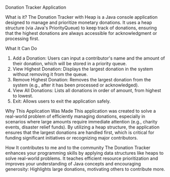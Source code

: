 Donation Tracker Application 

What is it?
The Donation Tracker with Heap is a Java console application designed to manage and prioritize monetary donations. It uses a heap structure (via Java's PriorityQueue) to keep track of donations, ensuring that the highest donations are always accessible for acknowledgment or processing first.

What It Can Do
1. Add a Donation: Users can input a contributor's name and the amount of their donation, which will be stored in a priority queue.
2. View Highest Donation: Displays the largest donation in the system without removing it from the queue.
3. Remove Highest Donation: Removes the largest donation from the system (e.g., after it has been processed or acknowledged).
4. View All Donations: Lists all donations in order of amount, from highest to lowest.
5. Exit: Allows users to exit the application safely.

Why This Application Was Made
This application was created to solve a real-world problem of efficiently managing donations, especially in scenarios where large amounts require immediate attention (e.g., charity events, disaster relief funds). By utilizing a heap structure, the application ensures that the largest donations are handled first, which is critical for funding significant initiatives or recognizing major contributors.

How It contributes to me and to the community
The Donation Tracker enhances your programming skills by applying data structures like heaps to solve real-world problems. It teaches efficient resource prioritization and improves your understanding of Java concepts and encouraging generosity: Highlights large donations, motivating others to contribute more.



